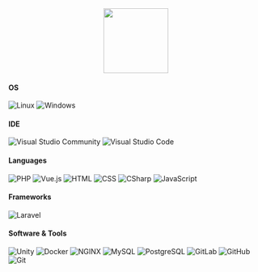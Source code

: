 <div align="center">
    <img src="https://media.tenor.com/H6hqrWmYxbIAAAAj/gura-gawr-gura.gif" style="width: 128px"></img>
</div>

#### OS
![Linux](https://img.shields.io/badge/Linux-orange?logo=linux&logoColor=white)
![Windows](https://img.shields.io/badge/Windows-blue)

#### IDE
![Visual Studio Community](https://img.shields.io/badge/Visual%20Studio%20Community-BB74D9)
![Visual Studio Code](https://img.shields.io/badge/Visual%20Studio%20Code-blue)

#### Languages
![PHP](https://img.shields.io/badge/PHP-8084b8?logo=php&logoColor=white)
![Vue.js](https://img.shields.io/badge/Vue.js-42B883?logo=vue.js&logoColor=white)
![HTML](https://img.shields.io/badge/HTML-F36E34?logo=html5&logoColor=white)
![CSS](https://img.shields.io/badge/CSS-0F97D6?logo=css3&logoColor=white)
![CSharp](https://img.shields.io/badge/C%23-BB74D9?logo=sharp&logoColor=white)
![JavaScript](https://img.shields.io/badge/JavaScript-F2CF41?logo=javascript&logoColor=white)

#### Frameworks
![Laravel](https://img.shields.io/badge/Laravel-F13B2F?logo=laravel&logoColor=white)

#### Software & Tools
![Unity](https://img.shields.io/badge/Unity-black?logo=unity&logoColor=white)
![Docker](https://img.shields.io/badge/Docker-006bc0?logo=docker&logoColor=white)
![NGINX](https://img.shields.io/badge/NGINX-009639?logo=nginx&logoColor=white)
![MySQL](https://img.shields.io/badge/MySQL-206C99?logo=mysql&logoColor=white)
![PostgreSQL](https://img.shields.io/badge/PostgreSQL-41719D?logo=postgresql&logoColor=white)
![GitLab](https://img.shields.io/badge/GitLab-E54E36?logo=gitlab&logoColor=white)
![GitHub](https://img.shields.io/badge/GitHub-black?logo=github&logoColor=white)
![Git](https://img.shields.io/badge/Git-F54D27?logo=git&logoColor=white)

